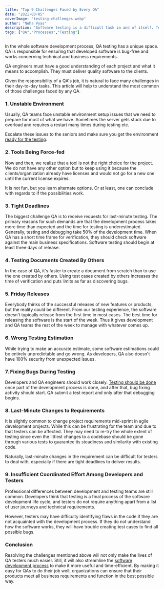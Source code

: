 ```yaml
---
title: "Top 9 Challenges Faced by Every QA"
date: "2021-03-05"
coverImage: "testing-challenges.webp"
author: "Neha Vyas"
description: "Software testing is a difficult task in and of itself. Top 9 QA challenges that any tester in the software testing industry would face are discussed in clear terms here."
tags: ["QA","Processes","Testing"]
---
```


In the whole software development process, QA testing has a unique space. QA is responsible for ensuring that developed software is bug-free and works concerning technical and business requirements.

QA engineers must have a good understanding of each project and what it means to accomplish. They must deliver quality software to the clients.

Given the responsibility of a QA's job, it is natural to face many challenges in their day-to-day tasks. This article will help to understand the most common of those challenges faced by any QA.

### 1. Unstable Environment

Usually, QA teams face unstable environment setup issues that we need to prepare for most of what we have. Sometimes the server gets stuck due to overload and requires a restart many times during testing etc.

Escalate these issues to the seniors and make sure you get the environment [ready for the testing](https://www.loginradius.com/blog/engineering/unit-testing/).

### 2. Tools Being Force-fed

Now and then, we realize that a tool is not the right choice for the project. We do not have any other option but to keep using it because the clients/organization already have licenses and would not go for a new one until the current license expires.

It is not fun, but you learn alternate options. Or at least, one can conclude with regards to if the possibilities work.

### 3. Tight Deadlines

The biggest challenge QA is to receive requests for last-minute testing. The primary reasons for such demands are that the development process takes more time than expected and the time for testing is underestimated. Generally, testing and debugging take 50% of the development time. When QA has a short time frame for verification, they should check software against the main business specifications. Software testing should begin at least three days of release.  

### 4. Testing Documents Created By Others

In the case of QA, it's faster to create a document from scratch than to use the one created by others. Using test cases created by others increases the time of verification and puts limits as far as discovering bugs.

### 5. Friday Releases

Everybody thinks of the successful releases of new features or products, but the reality could be different. From our testing experience, the software doesn't typically release from the first time in most cases. The best time for releasing the software is the start of the week. Thus it gives development and QA teams the rest of the week to manage with whatever comes up.  

### 6. Wrong Testing Estimation

While trying to make an accurate estimate, some software estimations could be entirely unpredictable and go wrong. As developers, QA also doesn't have 100% security from unexpected issues.

### 7. Fixing Bugs During Testing

Developers and QA engineers should work closely. [Testing should be done](https://www.loginradius.com/blog/engineering/qa-teams-deliver-quality-software/) once part of the development process is done, and after that, bug fixing activity should start. QA submit a test report and only after that debugging begins.

### 8. Last-Minute Changes to Requirements

It is slightly common to change project requirements mid-sprint in agile development projects. While this can be frustrating for the team and due to that testers can be affected. They may need to re-try the whole extent of testing since even the littlest changes to a codebase should be gone through various tests to guarantee its steadiness and similarity with existing code.

Naturally, last-minute changes in the requirement can be difficult for testers to deal with, especially if there are tight deadlines to deliver results.

### 9. Insufficient Coordinated Effort Among Developers and Testers

Professional differences between development and testing teams are still common. Developers think that testing is a final process of the software development life cycle, and testers do not require anything apart from a list of user journeys and technical requirements.

However, testers may have difficulty identifying flaws in the code if they are not acquainted with the development process. If they do not understand how the software works, they will have trouble creating test cases to find all possible bugs.
  

### Conclusion

Resolving the challenges mentioned above will not only make the lives of QA testers much easier. Still, it will also streamline the [software development process](https://www.intellias.com/offshore-software-development/) to make it more useful and time-efficient. By making it easy for QAs to do their job well, organizations can ensure that their products meet all business requirements and function in the best possible way.
